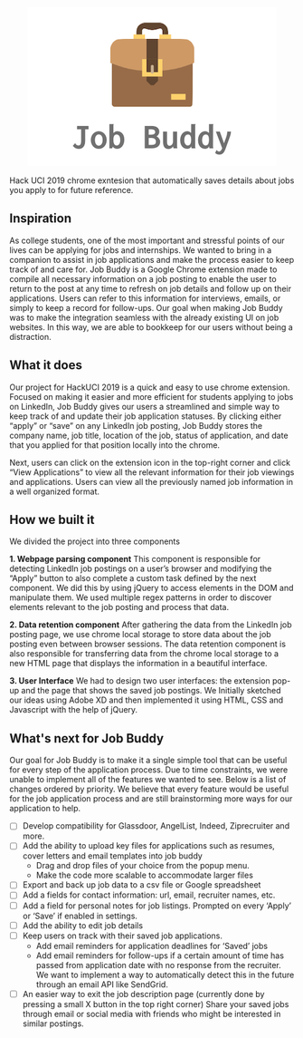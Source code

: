 <p align="center">
<img src="https://raw.githubusercontent.com/NeilWong/hackuci-2019/master/images/jobbuddy.png" alt="Job Buddy" title="Job Buddy" width="440"/>
</p>

Hack UCI 2019 chrome exntesion that automatically saves details about jobs you apply to for future reference.


## Inspiration
As college students, one of the most important and stressful points of our lives can be applying for jobs and internships. We wanted to bring in a companion to assist in job applications and make the process easier to keep track of and care for. Job Buddy is a Google Chrome extension made to compile all necessary information on a job posting to enable the user to return to the post at any time to refresh on job details and follow up on their applications. Users can refer to this information for interviews, emails, or simply to keep a record for follow-ups. Our goal when making Job Buddy was to make the integration seamless with the already existing UI on job websites. In this way, we are able to bookkeep for our users without being a distraction.

## What it does
Our project for HackUCI 2019 is a quick and easy to use chrome extension. Focused on making it easier and more efficient for students applying to jobs on LinkedIn, Job Buddy gives our users a streamlined and simple way to keep track of and update their job application statuses. By clicking either “apply” or “save” on any LinkedIn job posting, Job Buddy stores the company name, job title, location of the job, status of application, and date that you applied for that position locally into the chrome. 

Next, users can click on the extension icon in the top-right corner and click “View Applications” to view all the relevant information for their job viewings and applications. Users can view all the previously named job information in a well organized format.


## How we built it
We divided the project into three components

**1. Webpage parsing component**
This component is responsible for detecting LinkedIn job postings on a user’s browser and modifying the “Apply” button to also complete a custom task defined by the next component.
We did this by using jQuery to access elements in the DOM and manipulate them. We used multiple regex patterns in order to discover elements relevant to the job posting and process that data.

**2. Data retention component**
After gathering the data from the LinkedIn job posting page, we use chrome local storage to store data about the job posting even between browser sessions.
The data retention component is also responsible for transferring data from the chrome local storage to a new HTML page that displays the information in a beautiful interface.

**3. User Interface**
We had to design two user interfaces: the extension pop-up and the page that shows the saved job postings.
We Initially sketched our ideas using Adobe XD and then implemented it using HTML, CSS and Javascript with the help of jQuery.


## What's next for Job Buddy

Our goal for Job Buddy is to make it a single simple tool that can be useful for every step of the application process. Due to time constraints, we were unable to implement all of the features we wanted to see. Below is a list of changes ordered by priority. We believe that every feature would be useful for the job application process and are still brainstorming more ways for our application to help.

- [ ] Develop compatibility for Glassdoor, AngelList, Indeed, Ziprecruiter and more.
- [ ] Add the ability to upload key files for applications such as resumes, cover letters and email templates into job buddy 
    * Drag and drop files of your choice from the popup menu.
    * Make the code more scalable to accommodate larger files 
- [ ] Export and back up job data to a csv file or Google spreadsheet
- [ ] Add a fields for contact information: url, email, recruiter names, etc.
- [ ] Add a field for personal notes for job listings. Prompted on every ‘Apply’ or ‘Save’ if enabled in settings.
- [ ] Add the ability to edit job details
- [ ] Keep users on track with their saved job applications.
    * Add email reminders for application deadlines for ‘Saved’ jobs
    * Add email reminders for follow-ups if a certain amount of time has passed from application date with no response from       the recruiter. We want to implement a way to automatically detect this in the future through an email API like SendGrid.
- [ ] An easier way to exit the job description page (currently done by pressing a small X button in the top right corner)
Share your saved jobs through email or social media with friends who might be interested in similar postings.
